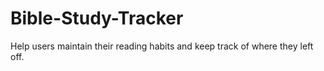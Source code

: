 # Bible-Study-Tracker
 Help users maintain their reading habits and keep track of where they left off.
